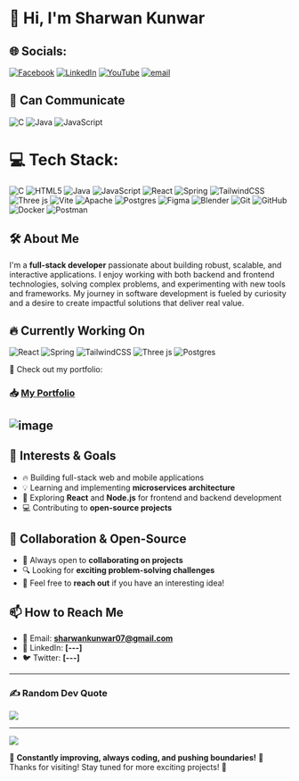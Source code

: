 # 👋 Hi, I'm Sharwan Kunwar  

## 🌐 Socials:
[![Facebook](https://img.shields.io/badge/Facebook-%231877F2.svg?logo=Facebook&logoColor=white)](https://facebook.com/https://www.facebook.com/profile.php?id=61560874714135) [![LinkedIn](https://img.shields.io/badge/LinkedIn-%230077B5.svg?logo=linkedin&logoColor=white)](https://linkedin.com/in/https://www.linkedin.com/in/sharwan-kunwar-95a919317/) [![YouTube](https://img.shields.io/badge/YouTube-%23FF0000.svg?logo=YouTube&logoColor=white)](https://youtube.com/@https://www.youtube.com/@UnpredictableCoder) [![email](https://img.shields.io/badge/Email-D14836?logo=gmail&logoColor=white)](mailto:sharwankunwar07@gmail.com) 

## 💬 Can Communicate  

![C](https://img.shields.io/badge/c-%2300599C.svg?style=plastic&logo=c&logoColor=white) ![Java](https://img.shields.io/badge/java-%23ED8B00.svg?style=plastic&logo=openjdk&logoColor=white) ![JavaScript](https://img.shields.io/badge/javascript-%23323330.svg?style=plastic&logo=javascript&logoColor=%23F7DF1E) 

# 💻 Tech Stack:
![C](https://img.shields.io/badge/c-%2300599C.svg?style=plastic&logo=c&logoColor=white) ![HTML5](https://img.shields.io/badge/html5-%23E34F26.svg?style=plastic&logo=html5&logoColor=white) ![Java](https://img.shields.io/badge/java-%23ED8B00.svg?style=plastic&logo=openjdk&logoColor=white) ![JavaScript](https://img.shields.io/badge/javascript-%23323330.svg?style=plastic&logo=javascript&logoColor=%23F7DF1E) ![React](https://img.shields.io/badge/react-%2320232a.svg?style=plastic&logo=react&logoColor=%2361DAFB) ![Spring](https://img.shields.io/badge/spring-%236DB33F.svg?style=plastic&logo=spring&logoColor=white) ![TailwindCSS](https://img.shields.io/badge/tailwindcss-%2338B2AC.svg?style=plastic&logo=tailwind-css&logoColor=white) ![Three js](https://img.shields.io/badge/threejs-black?style=plastic&logo=three.js&logoColor=white) ![Vite](https://img.shields.io/badge/vite-%23646CFF.svg?style=plastic&logo=vite&logoColor=white) ![Apache](https://img.shields.io/badge/apache-%23D42029.svg?style=plastic&logo=apache&logoColor=white) ![Postgres](https://img.shields.io/badge/postgres-%23316192.svg?style=plastic&logo=postgresql&logoColor=white) ![Figma](https://img.shields.io/badge/figma-%23F24E1E.svg?style=plastic&logo=figma&logoColor=white) ![Blender](https://img.shields.io/badge/blender-%23F5792A.svg?style=plastic&logo=blender&logoColor=white) ![Git](https://img.shields.io/badge/git-%23F05033.svg?style=plastic&logo=git&logoColor=white) ![GitHub](https://img.shields.io/badge/github-%23121011.svg?style=plastic&logo=github&logoColor=white) ![Docker](https://img.shields.io/badge/docker-%230db7ed.svg?style=plastic&logo=docker&logoColor=white) ![Postman](https://img.shields.io/badge/Postman-FF6C37?style=plastic&logo=postman&logoColor=white)






## 🛠 About Me  
I'm a **full-stack developer** passionate about building robust, scalable, and interactive applications. I enjoy working with both backend and frontend technologies, solving complex problems, and experimenting with new tools and frameworks. My journey in software development is fueled by curiosity and a desire to create impactful solutions that deliver real value.

## 🔥 Currently Working On  
![React](https://img.shields.io/badge/react-%2320232a.svg?style=plastic&logo=react&logoColor=%2361DAFB) 
![Spring](https://img.shields.io/badge/spring-%236DB33F.svg?style=plastic&logo=spring&logoColor=white) ![TailwindCSS](https://img.shields.io/badge/tailwindcss-%2338B2AC.svg?style=plastic&logo=tailwind-css&logoColor=white) ![Three js](https://img.shields.io/badge/apache-%23D42029.svg?style=plastic&logo=apache&logoColor=white) ![Postgres](https://img.shields.io/badge/postgres-%23316192.svg?style=plastic&logo=postgresql&logoColor=white)


📌 Check out my portfolio:  
### **📥 [My Portfolio](https://sharwankunwar.github.io/My-Portfolio-07/)**  

![image](ss.png)
---

## 🚀 Interests & Goals  
- 🔥 Building full-stack web and mobile applications  
- 💡 Learning and implementing **microservices architecture**  
- 🚀 Exploring **React** and **Node.js** for frontend and backend development  
- 💻 Contributing to **open-source projects**  

## 🤝 Collaboration & Open-Source  
- 🚀 Always open to **collaborating on projects**  
- 🔍 Looking for **exciting problem-solving challenges**  
- 💬 Feel free to **reach out** if you have an interesting idea!

## 📫 How to Reach Me  
- 📩 Email: **sharwankunwar07@gmail.com**  
- 💼 LinkedIn: **[---]**  
- 🐦 Twitter: **[---]**  

---

### ✍️ Random Dev Quote
![](https://quotes-github-readme.vercel.app/api?type=horizontal&theme=gruvbox)

---
[![](https://visitcount.itsvg.in/api?id=SharwanKunwar&icon=7&color=13)](https://visitcount.itsvg.in)

🔹 **Constantly improving, always coding, and pushing boundaries!** 🚀  
Thanks for visiting! Stay tuned for more exciting projects! 🚀
